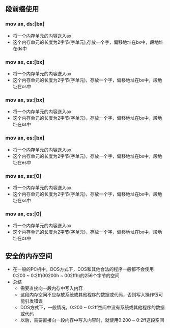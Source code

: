 ## 段前缀使用
### mov ax, ds:[bx]
- 将一个内存单元的内容送入ax
- 这个内存单元的长度为2字节(字单元),存放一个字，偏移地址在bx中，段地址在ds中

### mov ax, cs:[bx]
- 将一个内存单元的内容送入ax
- 这个内存单元的长度为2字节(字单元)，存放一个字，偏移地址在bx中，段地址在cs中

### mov ax, ss:[bx]
- 将一个内存单元的内容送入ax
- 这个内存单元的长度为2字节(字单元)，存放一个字，偏移地址在bx中，段地址在ss中

### mov ax, es:[bx]
- 将一个内存单元的内容送入ax
- 这个内存单元的长度为2字节(字单元)，存放一个字，偏移地址在bx中，段地址在es中

### mov ax, ss:[0]
- 将一个内存单元的内容送入ax
- 这个内存单元的长度为2字节(字单元)，存放一个字，偏移地址在bx中，段地址在ss中

### mov ax, cs:[0]
- 将一个内存单元的内容送入ax
- 这个内存单元的长度为2字节(字单元)，存放一个字，偏移地址在bx中，段地址在cs中

## 安全的内存空间
- 在一般的PC机中，DOS方式下，DOS和其他合法的程序一般都不会使用0:200 ~ 0:2ff(00200h ~ 002ffh)的256个字节的空间
- 总结
    - 需要直接向一段内存中写入内容
    - 这段内存空间不应存放系统或其他程序的数据或代码，否则写入操作很可能引发错误
    - DOS方式下，一般情况，0:200 ~ 0:2ff空间中没有系统或其他程序的数据或代码
    - 以后，需要直接向一段内存中写入内容时，就使用0:200 ~ 0:2ff这段空间